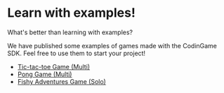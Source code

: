 # Learn with examples!

What's better than learning with examples?

We have published some examples of games made with the CodinGame SDK. Feel free to use them to start your project! 

- [Tic-tac-toe Game (Multi)](https://github.com/CodinGame/game-tictactoe)
- [Pong Game (Multi)](https://github.com/CodinGame/game-pong)
- [Fishy Adventures Game (Solo)](https://github.com/CodinGame/game-fishy-adventures)